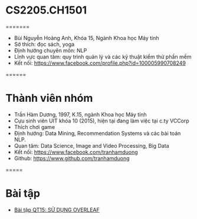 # CS2205.CH1501
=======
- Bùi Nguyễn Hoàng Anh, Khóa 15, Ngành Khoa học Máy tính
- Sở thích: đọc sách, yoga
- Định hướng chuyên môn: NLP
- Lĩnh vực quan tâm: quy trình quản lý và các kỹ thuật kiểm thử phần mềm
- Kết nối: https://www.facebook.com/profile.php?id=100005990708249

======
# Thành viên nhóm


- Trần Hàm Dương, 1997, K.15, ngành Khoa học Máy tính 
- Cựu sinh viên UIT khóa 10 (2015), hiện tại đang làm việc tại c.ty VCCorp
- Thích chơi game
- Định hướng: Data Mining, Recommendation Systems và các bài toán NLP.
- Quan tâm: Data Science, Image and Video Processing, Big Data
- Kết nối: https://www.facebook.com/tranhamduong
- Github: https://www.github.com/tranhamduong

=====
# Bài tập

- [Bài tập QT15: SỬ DỤNG OVERLEAF](OVERLEAF.md)
